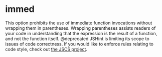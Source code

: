 # immed

This option prohibits the use of immediate function invocations without
wrapping them in parentheses. Wrapping parentheses assists readers of
your code in understanding that the expression is the result of a
function, and not the function itself.
@deprecated JSHint is limiting its scope to issues of code correctness.
            If you would like to enforce rules relating to code style,
            check out [the JSCS
            project](https://github.com/jscs-dev/node-jscs).
